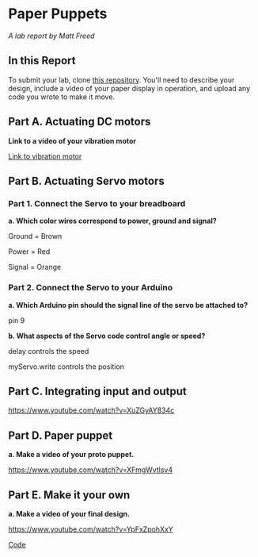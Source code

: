 # Paper Puppets

*A lab report by Matt Freed*

## In this Report

To submit your lab, clone [this repository](https://github.com/FAR-Lab/IDD-Fa18-Lab4). You'll need to describe your design, include a video of your paper display in operation, and upload any code you wrote to make it move.

## Part A. Actuating DC motors

**Link to a video of your vibration motor**

[Link to vibration motor](https://www.youtube.com/watch?v=Rb06Dnb1Krk)

## Part B. Actuating Servo motors

### Part 1. Connect the Servo to your breadboard

**a. Which color wires correspond to power, ground and signal?**

Ground = Brown

Power = Red

Signal = Orange

### Part 2. Connect the Servo to your Arduino

**a. Which Arduino pin should the signal line of the servo be attached to?**

pin 9

**b. What aspects of the Servo code control angle or speed?**

delay controls the speed

myServo.write controls the position

## Part C. Integrating input and output

https://www.youtube.com/watch?v=XuZGyAY834c

## Part D. Paper puppet

**a. Make a video of your proto puppet.**

https://www.youtube.com/watch?v=XFmgWvtlsv4

## Part E. Make it your own

**a. Make a video of your final design.**

https://www.youtube.com/watch?v=YpFxZpohXxY

[Code](/PuppetFight.ino)
 

